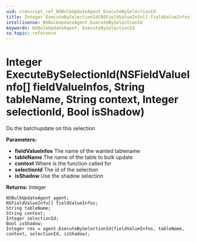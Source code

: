 ```yaml
---
uid: crmscript_ref_NSBulkUpdateAgent_ExecuteBySelectionId
title: Integer ExecuteBySelectionId(NSFieldValueInfo[] fieldValueInfos, String tableName, String context, Integer selectionId, Bool isShadow)
intellisense: NSBulkUpdateAgent.ExecuteBySelectionId
keywords: NSBulkUpdateAgent, ExecuteBySelectionId
so.topic: reference
---
```


# Integer ExecuteBySelectionId(NSFieldValueInfo[] fieldValueInfos, String tableName, String context, Integer selectionId, Bool isShadow)

Do the batchupdate on this selection

**Parameters:**
 - **fieldValueInfos** The name of the wanted tablename
 - **tableName** The name of the table to bulk update
 - **context** Where is the function called for
 - **selectionId** The id of the selection
 - **isShadow** Use the shadow selection

**Returns:** Integer

```crmscript
NSBulkUpdateAgent agent;
NSFieldValueInfo[] fieldValueInfos;
String tableName;
String context;
Integer selectionId;
Bool isShadow;
Integer res = agent.ExecuteBySelectionId(fieldValueInfos, tableName, context, selectionId, isShadow);
```

